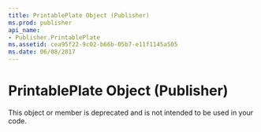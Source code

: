 ```yaml
---
title: PrintablePlate Object (Publisher)
ms.prod: publisher
api_name:
- Publisher.PrintablePlate
ms.assetid: cea95f22-9c02-b66b-05b7-e11f1145a505
ms.date: 06/08/2017
---
```



# PrintablePlate Object (Publisher)

This object or member is deprecated and is not intended to be used in your code.


